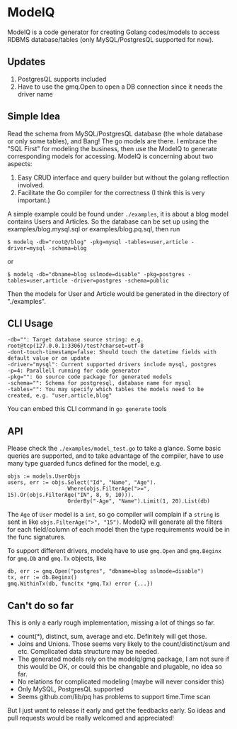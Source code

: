 ModelQ
===============

ModelQ is a code generator for creating Golang codes/models to access RDBMS database/tables (only MySQL/PostgresQL supported for now).

Updates
---------------

1. PostgresQL supports included
2. Have to use the gmq.Open to open a DB connection since it needs the driver name

Simple Idea
---------------

Read the schema from MySQL/PostgresQL database (the whole database or only some tables), and Bang! The go models are there. I embrace the "SQL First" for modeling the business, then use the ModelQ to generate corresponding models for accessing. ModelQ is concerning about two aspects:

1. Easy CRUD interface and query builder but without the golang reflection involved.
2. Facilitate the Go compiler for the correctness (I think this is very important.)

A simple example could be found under `./examples`, it is about a blog model contains Users and Articles. So the database can be set up using the examples/blog.mysql.sql or examples/blog.pq.sql, then run

```
$ modelq -db="root@/blog" -pkg=mysql -tables=user,article -driver=mysql -schema=blog
```

or

```
$ modelq -db="dbname=blog sslmode=disable" -pkg=postgres -tables=user,article -driver=postgres -schema=public
```

Then the models for User and Article would be generated in the directory of "./examples".

CLI Usage
---------------
```
-db="": Target database source string: e.g. root@tcp(127.0.0.1:3306)/test?charset=utf-8
-dont-touch-timestamp=false: Should touch the datetime fields with default value or on update
-driver="mysql": Current supported drivers include mysql, postgres
-p=4: Parallell running for code generator
-pkg="": Go source code package for generated models
-schema="": Schema for postgresql, database name for mysql
-tables="": You may specify which tables the models need to be created, e.g. "user,article,blog"
```

You can embed this CLI command in `go generate` tools

API
---------------

Please check the `./examples/model_test.go` to take a glance. Some basic queries are supported, and to take advantage of the compiler, have to use many type guarded funcs defined for the model, e.g.

```
objs := models.UserObjs
users, err := objs.Select("Id", "Name", "Age").
                   Where(objs.FilterAge(">=", 15).Or(objs.FilterAge("IN", 8, 9, 10))).
                   OrderBy("-Age", "Name").Limit(1, 20).List(db)

```

The `Age` of `User` model is a `int`, so go compiler will complain if a `string` is sent in like `objs.FilterAge(">", "15")`. ModelQ will generate all the filters for each field/column of each model then the type requirements would be in the func signatures.

To support different drivers, modelq have to use `gmq.Open` and `gmq.Beginx` for `gmq.Db` and `gmq.Tx` objects, like

```
db, err := gmq.Open("postgres", "dbname=blog sslmode=disable")
tx, err := db.Beginx()
gmq.WithinTx(db, func(tx *gmq.Tx) error {...})
```

Can't do so far
---------------

This is only a early rough implementation, missing a lot of things so far.

* count(*), distinct, sum, average and etc. Definitely will get those.
* Joins and Unions. Those seems very likely to the count/distinct/sum and etc. Complicated data structure may be needed.
* The generated models rely on the modelq/gmq package, I am not sure if this would be OK, or could this be changable and plugable, no idea so far.
* No relations for complicated modeling (maybe will never consider this)
* Only MySQL, PostgresQL supported
* Seems github.com/lib/pq has problems to support time.Time scan

But I just want to release it early and get the feedbacks early. So ideas and pull requests would be really welcomed and appreciated!
